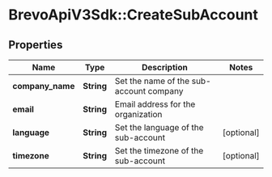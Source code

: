 # BrevoApiV3Sdk::CreateSubAccount

## Properties
Name | Type | Description | Notes
------------ | ------------- | ------------- | -------------
**company_name** | **String** | Set the name of the sub-account company | 
**email** | **String** | Email address for the organization | 
**language** | **String** | Set the language of the sub-account | [optional] 
**timezone** | **String** | Set the timezone of the sub-account | [optional] 



